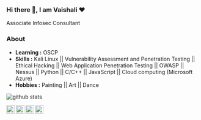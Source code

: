 ### Hi there 👋, I am Vaishali ❤ 
Associate Infosec Consultant

### About

-  **Learning :** OSCP	
-  **Skills :** Kali Linux || Vulnerability Assessment and Penetration Testing || Ethical Hacking || Web Application Penetration Testing || OWASP || Nessus || Python || C/C++ || JavaScript || Cloud computing (Microsoft Azure)
-  **Hobbies :** Painting || Art || Dance

![github stats](https://github-readme-stats.vercel.app/api?username=vshaliii&show_icons=true)

<a href="https://www.linkedin.com/in/vaishali-kumari-606351159/">
  <img align="left" alt="Linkedin" width="22px" src="https://cdn.jsdelivr.net/npm/simple-icons@v3/icons/linkedin.svg" />
</a>
<a href="https://www.instagram.com/vshaliii/">
  <img align="left" alt="Instagram" width="22px" src="https://cdn.jsdelivr.net/npm/simple-icons@v3/icons/instagram.svg" />
</a>
<a href="https://www.facebook.com/vaishali.chauhan.946954">
  <img align="left" alt="Facebook" width="22px" src="https://cdn.jsdelivr.net/npm/simple-icons@3.3.0/icons/facebook.svg" />
</a>
<a href="https://medium.com/@vshaliii">
  <img align="left" alt="Facebook" width="22px" src="https://cdn.jsdelivr.net/npm/simple-icons@3.3.0/icons/medium.svg" />
</a>
